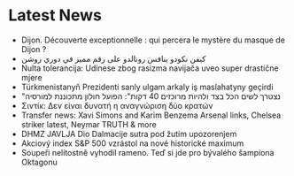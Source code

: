 # Latest News
-  Dijon. Découverte exceptionnelle : qui percera le mystère du masque de Dijon ?
-  كيفن نكودو ينافس رونالدو على رقم مميز في دوري روشن
-  Nulta tolerancija: Udinese zbog rasizma navijača uveo super drastične mjere
-  Türkmenistanyň Prezidenti sanly ulgam arkaly iş maslahatyny geçirdi
-  "נצטרך לשים הכל בצד ולהיות מרוכזים 40 דקות": הפועל חולון מתכוננת למורסיה
-  Σιντίκ: Δεν είναι δυνατή η αναγνώριση δύο κρατών
-  Transfer news: Xavi Simons and Karim Benzema Arsenal links, Chelsea striker latest, Neymar TRUTH & more
-  DHMZ JAVLJA Dio Dalmacije sutra pod žutim upozorenjem
-  Akciový index S&P 500 vzrástol na nové historické maximum
-  Soupeři nelítostně vyhodil rameno. Teď si jde pro bývalého šampiona Oktagonu

